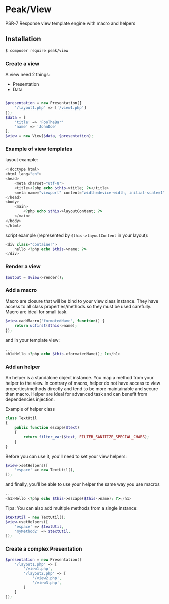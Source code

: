 # Peak/View

PSR-7 Response view template engine with macro and helpers

## Installation

```
$ composer require peak/view
```

### Create a view

A view need 2 things:

 - Presentation
 - Data
 
```php

$presentation = new Presentation([
    '/layout1.php' => ['/view1.php']
]);
$data = [
    'title' => 'FooTheBar'
    'name' => 'JohnDoe'
];
$view = new View($data, $presentation);
```

### Example of view templates

layout example:
```php
<!doctype html>
<html lang="en">
<head>
    <meta charset="utf-8">
    <title><?php echo $this->title; ?></title>
    <meta name="viewport" content="width=device-width, initial-scale=1">
</head>
<body>
    <main>
        <?php echo $this->layoutContent; ?>
    </main>
</body>
</html>
```

script example (represented by ```$this->layoutContent``` in your layout):
```php
<div class="container">
    hello <?php echo $this->name; ?>
</div>
```



### Render a view

```php
$output = $view->render();
```

### Add a macro
Macro are closure that will be bind to your view class instance. They have access to all class properties/methods so they must be used carefully. Macro are ideal for small task. 

```php
$view->addMacro('formatedName', function() {
    return ucfirst($this->name);
});
```

and in your template view:
```php
...
<h1>Hello <?php echo $this->formatedName(); ?></h1>
```

### Add an helper
An helper is a standalone object instance. You map a method from your helper to the view. In contrary of macro, helper do not have access to view properties/methods directly and tend to be more maintainable and secure than macro. Helper are ideal for advanced task and can benefit from dependencies injection.

Example of helper class
```php
class TextUtil
{
    public function escape($text)
    {
        return filter_var($text, FILTER_SANITIZE_SPECIAL_CHARS);
    }
}
```

Before you can use it, you'll need to set your view helpers:
```php
$view->setHelpers([
    'espace' => new TextUtil(),
]);
```

and finally, you'll be able to use your helper the same way you use macros
```php
...
<h1>Hello <?php echo $this->escape($this->name); ?></h1>
```


Tips: You can also add multiple methods from a single instance:
```php
$textUtil = new TextUtil();
$view->setHelpers([
    'espace' => $textUtil,
    'myMethod2' => $textUtil,
]);
```

### Create a complex Presentation 
```php
$presentation = new Presentation([
    '/layout1.php' => [
        '/view1.php',
        '/layout2,php' => [
            '/view2.php',
            '/view3.php',
        ]
    ]
]);
```
